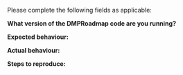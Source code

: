 Please complete the following fields as applicable:

**What version of the DMPRoadmap code are you running?**

**Expected behaviour:**

**Actual behaviour:**

**Steps to reproduce:**

